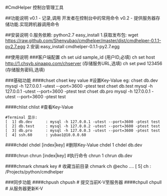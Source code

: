 #CmdHelper
控制台管理工具

##功能说明
    v0.1 - 记录,调用 开发者在控制台中的常用命令
    v0.2 - 提供服务器存储功能.实现跨机器调用命令

##安装说明
    0.服务依赖: python2.7 easy_install
    1.获取发布包: wget https://raw.github.com/Shenyubao/cmdhelper/master/dist/cmdhelper-0.1.1-py2.7.egg
    2.安装:easy_install cmdhelper-0.1.1-py2.7.egg
  
##使用说明
###客户端配置
    ch set uid sample_id     (用户ID,必填)
    ch set host http://1.chsyb.sinaapp.com/chserver (存储服务URL,选填)
    ch set pwd 123456    (存储服务密码,选填)

###基础功能
####chset 
    chset key value  #设置Key-Value
    eg:
    chset db.dev mysql -h 127.0.0.1 -utest --port=3600 -ptest test
    chset db.test mysql -h 127.0.0.1 -utest --port=3600 -ptest test
    chset db.pro mysql -h 127.0.0.1 -utest --port=3600 -ptest test
    
####chlist 
    chlist   #查看Key-Value
    
    #Terminal 显示:
    [  1] db.dev      : mysql -h 127.0.0.1 -utest --port=3600 -ptest test
    [  2] db.test     : mysql -h 127.0.0.2 -utest --port=3600 -ptest test
    [  3] db.pro      : mysql -h 127.0.0.3 -utest --port=3600 -ptest test
    [  4] ssh.60      : yubao1@10.0.0.60
    
####chdel
    chdel [index|key]  #删除Key-Value
    chdel 1
    chdel db.dev

####chrun
    chrun [index|key]  #执行命令
    chrun 1
    chrun db.dev  
    
####chmark
    chmark key   # 收藏当前目录
    chmark ch
    @echo
    ....
    [  5] ch          : /Projects/python/cmdhelper
  
###同步功能
####chpush
    chpush   # 提交当前K-V至服务器
####chpull
    chpull   # 从服务器更新K-V
  
  
